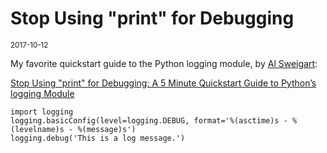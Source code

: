 # Stop Using "print" for Debugging

<small>2017-10-12</small>

My favorite quickstart guide to the Python logging module, by [Al Sweigart](https://inventwithpython.com/blog/author/al-sweigart.html):

[Stop Using "print" for Debugging: A 5 Minute Quickstart Guide to Python’s logging Module](https://inventwithpython.com/blog/2012/04/06/stop-using-print-for-debugging-a-5-minute-quickstart-guide-to-pythons-logging-module/)

```
import logging
logging.basicConfig(level=logging.DEBUG, format='%(asctime)s - %(levelname)s - %(message)s')
logging.debug('This is a log message.')
```
